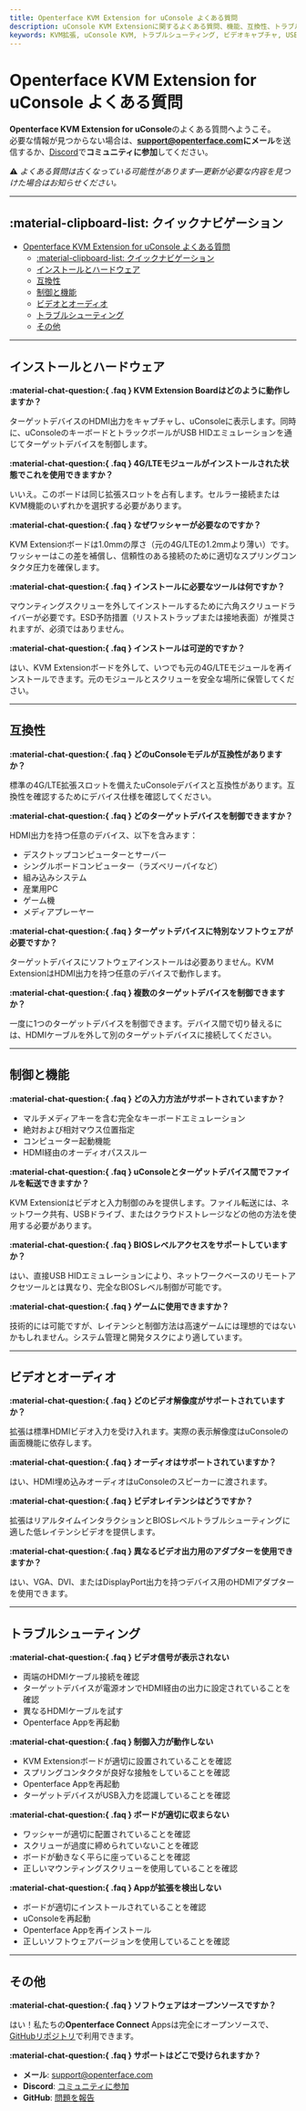 ```yaml
---
title: Openterface KVM Extension for uConsole よくある質問
description: uConsole KVM Extensionに関するよくある質問、機能、互換性、トラブルシューティング、インストールについて。
keywords: KVM拡張, uConsole KVM, トラブルシューティング, ビデオキャプチャ, USB HID, 互換性, インストール
---
```


# Openterface KVM Extension for uConsole よくある質問

**Openterface KVM Extension for uConsole**のよくある質問へようこそ。  
必要な情報が見つからない場合は、**[support@openterface.com](mailto:support@openterface.com)にメール**を送信するか、[Discord](/discord)で**コミュニティに参加**してください。

⚠️ _よくある質問は古くなっている可能性があります—更新が必要な内容を見つけた場合はお知らせください。_

---

## :material-clipboard-list: クイックナビゲーション

- [Openterface KVM Extension for uConsole よくある質問](#openterface-kvm-extension-for-uconsole-よくある質問)
  - [:material-clipboard-list: クイックナビゲーション](#material-clipboard-list-クイックナビゲーション)
  - [インストールとハードウェア](#インストールとハードウェア)
  - [互換性](#互換性)
  - [制御と機能](#制御と機能)
  - [ビデオとオーディオ](#ビデオとオーディオ)
  - [トラブルシューティング](#トラブルシューティング)
  - [その他](#その他)

---

## インストールとハードウェア

**:material-chat-question:{ .faq } KVM Extension Boardはどのように動作しますか？**

ターゲットデバイスのHDMI出力をキャプチャし、uConsoleに表示します。同時に、uConsoleのキーボードとトラックボールがUSB HIDエミュレーションを通じてターゲットデバイスを制御します。

**:material-chat-question:{ .faq } 4G/LTEモジュールがインストールされた状態でこれを使用できますか？**

いいえ。このボードは同じ拡張スロットを占有します。セルラー接続またはKVM機能のいずれかを選択する必要があります。

**:material-chat-question:{ .faq } なぜワッシャーが必要なのですか？**

KVM Extensionボードは1.0mmの厚さ（元の4G/LTEの1.2mmより薄い）です。ワッシャーはこの差を補償し、信頼性のある接続のために適切なスプリングコンタクタ圧力を確保します。

**:material-chat-question:{ .faq } インストールに必要なツールは何ですか？**

マウンティングスクリューを外してインストールするために六角スクリュードライバーが必要です。ESD予防措置（リストストラップまたは接地表面）が推奨されますが、必須ではありません。

**:material-chat-question:{ .faq } インストールは可逆的ですか？**

はい、KVM Extensionボードを外して、いつでも元の4G/LTEモジュールを再インストールできます。元のモジュールとスクリューを安全な場所に保管してください。

---

## 互換性

**:material-chat-question:{ .faq } どのuConsoleモデルが互換性がありますか？**

標準の4G/LTE拡張スロットを備えたuConsoleデバイスと互換性があります。互換性を確認するためにデバイス仕様を確認してください。

**:material-chat-question:{ .faq } どのターゲットデバイスを制御できますか？**

HDMI出力を持つ任意のデバイス、以下を含みます：

- デスクトップコンピューターとサーバー
- シングルボードコンピューター（ラズベリーパイなど）
- 組み込みシステム
- 産業用PC
- ゲーム機
- メディアプレーヤー

**:material-chat-question:{ .faq } ターゲットデバイスに特別なソフトウェアが必要ですか？**

ターゲットデバイスにソフトウェアインストールは必要ありません。KVM ExtensionはHDMI出力を持つ任意のデバイスで動作します。

**:material-chat-question:{ .faq } 複数のターゲットデバイスを制御できますか？**

一度に1つのターゲットデバイスを制御できます。デバイス間で切り替えるには、HDMIケーブルを外して別のターゲットデバイスに接続してください。

---

## 制御と機能

**:material-chat-question:{ .faq } どの入力方法がサポートされていますか？**

- マルチメディアキーを含む完全なキーボードエミュレーション
- 絶対および相対マウス位置指定
- コンピューター起動機能
- HDMI経由のオーディオパススルー

**:material-chat-question:{ .faq } uConsoleとターゲットデバイス間でファイルを転送できますか？**

KVM Extensionはビデオと入力制御のみを提供します。ファイル転送には、ネットワーク共有、USBドライブ、またはクラウドストレージなどの他の方法を使用する必要があります。

**:material-chat-question:{ .faq } BIOSレベルアクセスをサポートしていますか？**

はい、直接USB HIDエミュレーションにより、ネットワークベースのリモートアクセツールとは異なり、完全なBIOSレベル制御が可能です。

**:material-chat-question:{ .faq } ゲームに使用できますか？**

技術的には可能ですが、レイテンシと制御方法は高速ゲームには理想的ではないかもしれません。システム管理と開発タスクにより適しています。

---

## ビデオとオーディオ

**:material-chat-question:{ .faq } どのビデオ解像度がサポートされていますか？**

拡張は標準HDMIビデオ入力を受け入れます。実際の表示解像度はuConsoleの画面機能に依存します。

**:material-chat-question:{ .faq } オーディオはサポートされていますか？**

はい、HDMI埋め込みオーディオはuConsoleのスピーカーに渡されます。

**:material-chat-question:{ .faq } ビデオレイテンシはどうですか？**

拡張はリアルタイムインタラクションとBIOSレベルトラブルシューティングに適した低レイテンシビデオを提供します。

**:material-chat-question:{ .faq } 異なるビデオ出力用のアダプターを使用できますか？**

はい、VGA、DVI、またはDisplayPort出力を持つデバイス用のHDMIアダプターを使用できます。

---

## トラブルシューティング

**:material-chat-question:{ .faq } ビデオ信号が表示されない**

- 両端のHDMIケーブル接続を確認
- ターゲットデバイスが電源オンでHDMI経由の出力に設定されていることを確認
- 異なるHDMIケーブルを試す
- Openterface Appを再起動

**:material-chat-question:{ .faq } 制御入力が動作しない**

- KVM Extensionボードが適切に設置されていることを確認
- スプリングコンタクタが良好な接触をしていることを確認
- Openterface Appを再起動
- ターゲットデバイスがUSB入力を認識していることを確認

**:material-chat-question:{ .faq } ボードが適切に収まらない**

- ワッシャーが適切に配置されていることを確認
- スクリューが過度に締められていないことを確認
- ボードが動きなく平らに座っていることを確認
- 正しいマウンティングスクリューを使用していることを確認

**:material-chat-question:{ .faq } Appが拡張を検出しない**

- ボードが適切にインストールされていることを確認
- uConsoleを再起動
- Openterface Appを再インストール
- 正しいソフトウェアバージョンを使用していることを確認

---

## その他

**:material-chat-question:{ .faq } ソフトウェアはオープンソースですか？**

はい！私たちの**Openterface Connect** Appsは完全にオープンソースで、[GitHubリポジトリ](https://github.com/TechxArtisanStudio/Openterface_QT)で利用できます。

**:material-chat-question:{ .faq } サポートはどこで受けられますか？**

- **メール**: [support@openterface.com](mailto:support@openterface.com)
- **Discord**: [コミュニティに参加](https://discord.gg/ruAD9kcYbq)
- **GitHub**: [問題を報告](https://github.com/TechxArtisanStudio/Openterface_QT/issues)
